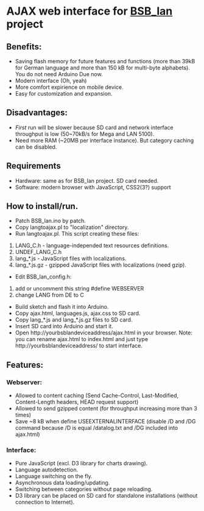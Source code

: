 # AJAX web interface for <A HREF="https://github.com/fredlcore/bsb_lan/">BSB_lan</A> project

## Benefits:
- Saving flash memory for future features and functions (more than 39kB for German language and more than 150 kB for multi-byte alphabets). You do not need Arduino Due now.
- Modern interface (Oh, yeah)
- More comfort expirience on mobile device.
- Easy for customization and expansion.

## Disadvantages:
- *First* run will be slower because SD card and network interface throughput is low (50~70kB/s for Mega and LAN 5100).
- Need more RAM (~20MB per interface instance). But category caching can be disabled.

## Requirements
- Hardware: same as for BSB_lan project. SD card needed.
- Software: modern browser with JavaScript, CSS2(3?) support

## How to install/run.
- Patch BSB_lan.ino by patch.
- Copy langtoajax.pl to "localization" directory.
- Run langtoajax.pl. This script creating these files:
1. LANG_C.h - language-independed text resources definitions.
2. UNDEF_LANG_C.h
3. lang_\*.js - JavaScript files with localizations.
4. lang_\*.js.gz - gzipped JavaScript files with localizations (need gzip).
- Edit BSB_lan_config.h:
1. add or uncomment this string #define WEBSERVER
2. change LANG from DE to C
- Build sketch and flash it into Arduino.
- Copy ajax.html, languages.js, ajax.css to SD card.
- Copy lang_\*.js and lang_\*.js.gz files to SD card.
- Insert SD card into Arduino and start it.
- Open http://yourbsblandeviceaddress/ajax.html in your browser. Note: you can rename ajax.html to index.html and just type http://yourbsblandeviceaddress/ to start interface.
   
## Features:
### Webserver:
- Allowed to content caching (Send Cache-Control, Last-Modified, Content-Length headers, HEAD request support)
- Allowed to send gzipped content (for throughput increasing more than 3 times)
- Save ~8 kB when define USEEXTERNALINTERFACE (disable /D and /DG command because /D is equal /datalog.txt and /DG included into ajax.html)
### Interface:
- Pure JavaScript (excl. D3 library for charts drawing).
- Language autodetection.
- Language switching on the fly.
- Asynchronous data loading/updating.
- Switching between categories without page reloading.
- D3 library can be placed on SD card for standalone installations (without connection to Internet).
